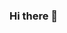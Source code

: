 ### Hi there 👋

<!--
**yanssanjay404/yanssanjay404** is a ✨ _special_ ✨ repository because its `README.md` (this file) appears on your GitHub profile.

Here are some ideas to get you started:

- 🌱 I’m currently learning PHP, Javascript, Typescript, Nodejs, ExpressJs, Laravel
-->

